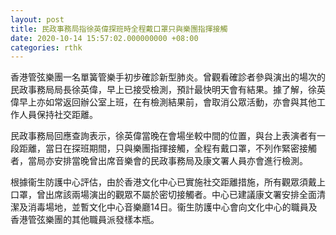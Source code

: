 ```yaml
---
layout: post
title: 民政事務局指徐英偉探班時全程戴口罩只與樂團指揮接觸
date: 2020-10-14 15:57:02.000000000 +08:00
categories: rthk
---
```


香港管弦樂團一名單簧管樂手初步確診新型肺炎。曾觀看確診者參與演出的場次的民政事務局局長徐英偉，早上已接受檢測，預計最快明天會有結果。據了解，徐英偉早上亦如常返回辦公室上班，在有檢測結果前，會取消公眾活動，亦會與其他工作人員保持社交距離。

民政事務局回應查詢表示，徐英偉當晚在會場坐較中間的位置，與台上表演者有一段距離，當日在探班期間，只與樂團指揮接觸，全程有戴口罩，不列作緊密接觸者，當局亦安排當晚曾出席音樂會的民政事務局及康文署人員亦會進行檢測。

根據衞生防護中心評估，由於香港文化中心已實施社交距離措施，所有觀眾須戴上口罩，曾出席該兩場演出的觀眾不屬於密切接觸者。中心已建議康文署安排全面清潔及消毒場地，並暫文化中心音樂廳14日。衞生防護中心會向文化中心的職員及香港管弦樂團的其他職員派發樣本瓶。
